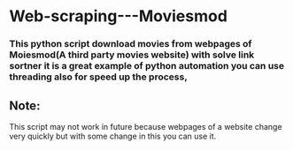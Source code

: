 # Web-scraping---Moviesmod

### This python script download movies from webpages of Moiesmod(A third party movies website) with solve link sortner it is a great example of python automation you can use threading also for speed up the process,


## Note:
This script may not work in future because webpages of a website change very quickly but with some change in this you can use it.
